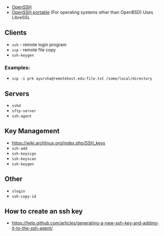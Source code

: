 - [OpenSSH](http://www.openssh.com/)
- [OpenSSH portable](http://www.openssh.com/portable.html) (For operating systems other than OpenBSD)
Uses LibreSSL

## Clients
- `ssh` - remote login program
- `scp` - remote file copy
- `ssh-keygen`

### Examples:
- `scp -i prk ayursha@remotehost.edu:file.txt /some/local/directory`

## Servers
- `sshd`
- `sftp-server`
- `ssh-agent`

## Key Management
- https://wiki.archlinux.org/index.php/SSH_keys
- `ssh-add`
- `ssh-keysign`
- `ssh-keyscan`
- `ssh-keygen`

## Other
- `slogin`
- `ssh-copy-id`

## How to create an ssh key
- https://help.github.com/articles/generating-a-new-ssh-key-and-adding-it-to-the-ssh-agent/
